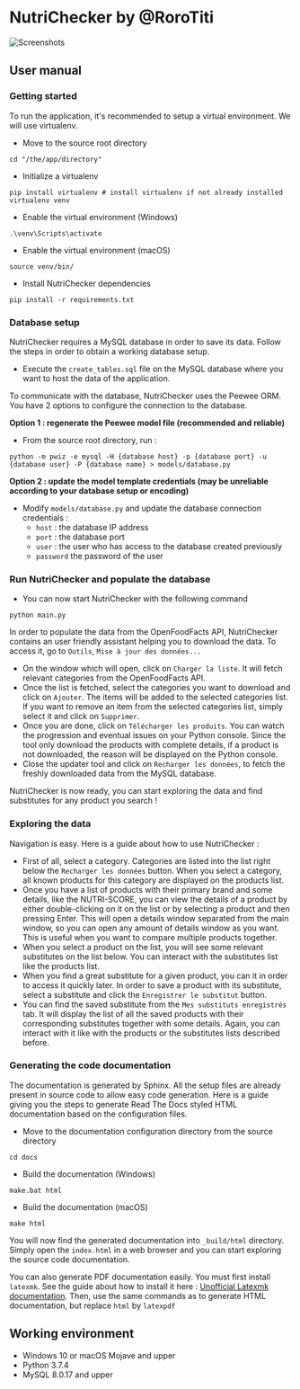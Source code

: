 # NutriChecker by @RoroTiti

![Screenshots](https://i.imgur.com/jU9H4kz.png)

## User manual

### Getting started

To run the application, it's recommended to setup a virtual environment. We will use virtualenv.

- Move to the source root directory
```
cd "/the/app/directory"
```

- Initialize a virtualenv
```
pip install virtualenv # install virtualenv if not already installed
virtualenv venv
```

- Enable the virtual environment (Windows)
```
.\venv\Scripts\activate
```

- Enable the virtual environment (macOS)
```
source venv/bin/
```

- Install NutriChecker dependencies
```
pip install -r requirements.txt
```

### Database setup

NutriChecker requires a MySQL database in order to save its data. 
Follow the steps in order to obtain a working database setup. 

- Execute the ``create_tables.sql`` file on the MySQL database where you want to host the data of the application.

To communicate with the database, NutriChecker uses the Peewee ORM. You have 2 options to configure the connection to the database.

**Option 1 : regenerate the Peewee model file (recommended and reliable)** 

- From the source root directory, run :
````
python -m pwiz -e mysql -H {database host} -p {database port} -u {database user} -P {database name} > models/database.py
````

**Option 2 : update the model template credentials (may be unreliable according to your database setup or encoding)** 

- Modify ``models/database.py`` and update the database connection credentials :
  - ``host`` : the database IP address
  - ``port`` : the database port
  - ``user`` : the user who has access to the database created previously
  - ``password`` the password of the user

### Run NutriChecker and populate the database

- You can now start NutriChecker with the following command
```
python main.py
```

In order to populate the data from the OpenFoodFacts API, NutriChecker contains an user friendly assistant helping you to download the data.
To access it, go to ``Outils``, ``Mise à jour des données...``

- On the window which will open, click on ``Charger la liste``. It will fetch relevant categories from the OpenFoodFacts API.
- Once the list is fetched, select the categories you want to download and click on ``Ajouter``. The items will be added to the selected categories list.
If you want to remove an item from the selected categories list, simply select it and click on ``Supprimer``.
- Once you are done, click on ``Télécharger les produits``. You can watch the progression and eventual issues on your Python console.
Since the tool only download the products with complete details, if a product is not downloaded, the reason will be displayed on the Python console.
- Close the updater tool and click on ``Recharger les données``, to fetch the freshly downloaded data from the MySQL database.

NutriChecker is now ready, you can start exploring the data and find substitutes for any product you search !

### Exploring the data

Navigation is easy. Here is a guide about how to use NutriChecker :

- First of all, select a category. Categories are listed into the list right below the ``Recharger les données`` button.
When you select a category, all known products for this category are displayed on the products list.
- Once you have a list of products with their primary brand and some details, like the NUTRI-SCORE, 
you can view the details of a product by either double-clicking on it on the list or by selecting a product and then pressing Enter.
This will open a details window separated from the main window, so you can open any amount of details window as you want.
This is useful when you want to compare multiple products together.
- When you select a product on the list, you will see some relevant substitutes on the list below.
You can interact with the substitutes list like the products list.
- When you find a great substitute for a given product, you can it in order to access it quickly later.
In order to save a product with its substitute, select a substitute and click the ``Enregistrer le substitut`` button.
- You can find the saved substitute from the ``Mes substituts enregistrés`` tab.
It will display the list of all the saved products with their corresponding substitutes together with some details.
Again, you can interact with it like with the products or the substitutes lists described before.

### Generating the code documentation

The documentation is generated by Sphinx. All the setup files are already present in source code to allow easy code generation.
Here is a guide giving you the steps to generate Read The Docs styled HTML documentation based on the configuration files.

- Move to the documentation configuration directory from the source directory
````
cd docs
````
 
- Build the documentation (Windows)
````
make.bat html
````

- Build the documentation (macOS)
````
make html
````

You will now find the generated documentation into ``_build/html`` directory.
Simply open the ``index.html`` in a web browser and you can start exploring the source code documentation. 

You can also generate PDF documentation easily. You must first install ``latexmk``.
See the guide about how to install it here : [Unofficial Latexmk documentation](https://mg.readthedocs.io/latexmk.html).
Then, use the same commands as to generate HTML documentation, but replace ``html`` by ``latexpdf``

## Working environment
- Windows 10 or macOS Mojave and upper
- Python 3.7.4
- MySQL 8.0.17 and upper